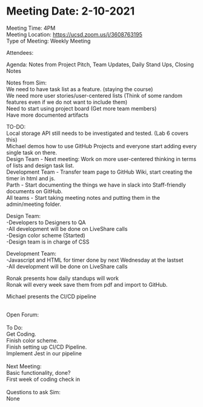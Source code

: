 # Meeting Date: 2-10-2021
Meeting Time: 4PM <br />
Meeting Location: https://ucsd.zoom.us/j/3608763195 <br />
Type of Meeting: Weekly Meeting <br />

Attendees: <br />

Agenda: Notes from Project Pitch, Team Updates, Daily Stand Ups, Closing Notes <br />

Notes from Sim: <br />
  We need to have task list as a feature. (staying the course) <br />
  We need more user stories/user-centered lists (Think of some random features even if we do not want to include them) <br />
  Need to start using project board (Get more team members) <br />
  Have more documented artifacts <br />
  
  TO-DO: <br />
    Local storage API still needs to be investigated and tested. (Lab 6 covers this) <br />
    Michael demos how to use GitHub Projects and everyone start adding every single task on there. <br />
    Design Team - Next meeting: Work on more user-centered thinking in terms of lists and design task list. <br />
    Development Team - Transfer team page to GitHub Wiki, start creating the timer in html and js. <br />
    Parth - Start documenting the things we have in slack into Staff-friendly documents on GitHub. <br />
    All teams - Start taking meeting notes and putting them in the admin/meeting folder. <br />

Design Team: <br />
  -Developers to Designers to QA <br />
  -All development will be done on LiveShare calls<br />
  -Design color scheme (Started)<br />
  -Design team is in charge of CSS<br />

Development Team: <br />
  -Javascript and HTML for timer done by next Wednesday at the lastset <br />
  -All development will be done on LiveShare calls<br />

Ronak presents how daily standups will work <br />
Ronak will every week save them from pdf and import to GitHub. <br />
  
Michael presents the CI/CD pipeline<br />


<br />
Open Forum: <br />

<br />
To Do: <br />
Get Coding. <br />
Finish color scheme. <br />
Finish setting up CI/CD Pipeline. <br />
Implement Jest in our pipeline<br />

<br />
Next Meeting: <br />
Basic functionality, done? <br />
First week of coding check in <br />

<br />
Questions to ask Sim: <br />
None<br />
